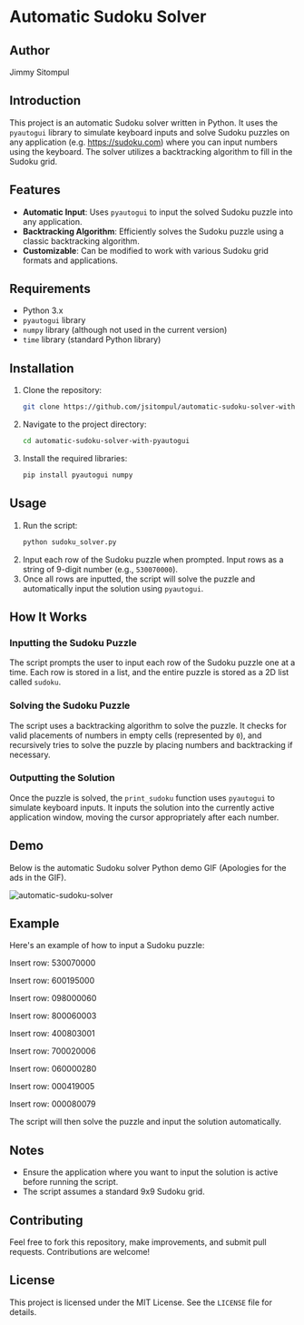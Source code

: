 # Automatic Sudoku Solver


## Author

Jimmy Sitompul

## Introduction

This project is an automatic Sudoku solver written in Python. It uses the `pyautogui` library to simulate keyboard inputs and solve Sudoku puzzles on any application (e.g. https://sudoku.com) where you can input numbers using the keyboard. The solver utilizes a backtracking algorithm to fill in the Sudoku grid.

## Features

- **Automatic Input**: Uses `pyautogui` to input the solved Sudoku puzzle into any application.
- **Backtracking Algorithm**: Efficiently solves the Sudoku puzzle using a classic backtracking algorithm.
- **Customizable**: Can be modified to work with various Sudoku grid formats and applications.

## Requirements

- Python 3.x
- `pyautogui` library
- `numpy` library (although not used in the current version)
- `time` library (standard Python library)

## Installation

1. Clone the repository:
    ```sh  
    git clone https://github.com/jsitompul/automatic-sudoku-solver-with-pyautogui.git
    ```
2. Navigate to the project directory:
    ```sh
    cd automatic-sudoku-solver-with-pyautogui
    ```
3. Install the required libraries:
    ```sh
    pip install pyautogui numpy
    ```

## Usage

1. Run the script:
    ```sh
    python sudoku_solver.py
    ```
2. Input each row of the Sudoku puzzle when prompted. Input rows as a string of 9-digit number (e.g., `530070000`).
3. Once all rows are inputted, the script will solve the puzzle and automatically input the solution using `pyautogui`.

## How It Works

### Inputting the Sudoku Puzzle

The script prompts the user to input each row of the Sudoku puzzle one at a time. Each row is stored in a list, and the entire puzzle is stored as a 2D list called `sudoku`.

### Solving the Sudoku Puzzle

The script uses a backtracking algorithm to solve the puzzle. It checks for valid placements of numbers in empty cells (represented by `0`), and recursively tries to solve the puzzle by placing numbers and backtracking if necessary.

### Outputting the Solution

Once the puzzle is solved, the `print_sudoku` function uses `pyautogui` to simulate keyboard inputs. It inputs the solution into the currently active application window, moving the cursor appropriately after each number.

## Demo

Below is the automatic Sudoku solver Python demo GIF (Apologies for the ads in the GIF).

![automatic-sudoku-solver](https://github.com/jsitompul/automatic-sudoku-solver-with-pyautogui/assets/151981311/7bcec737-aa3d-4a10-a337-1e3decea739c)

## Example

Here's an example of how to input a Sudoku puzzle:


Insert row: 530070000

Insert row: 600195000

Insert row: 098000060

Insert row: 800060003

Insert row: 400803001

Insert row: 700020006

Insert row: 060000280

Insert row: 000419005

Insert row: 000080079




The script will then solve the puzzle and input the solution automatically.

## Notes

- Ensure the application where you want to input the solution is active before running the script.
- The script assumes a standard 9x9 Sudoku grid.

## Contributing

Feel free to fork this repository, make improvements, and submit pull requests. Contributions are welcome!

## License

This project is licensed under the MIT License. See the `LICENSE` file for details.

